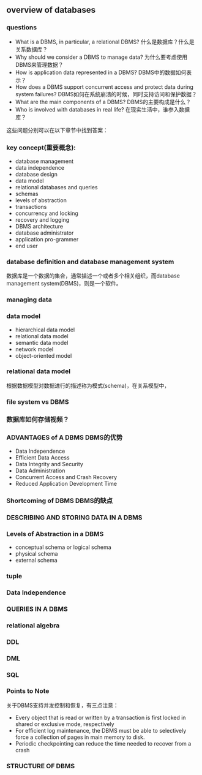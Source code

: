 ## overview of databases

### questions

+ What is a DBMS, in particular, a relational DBMS? 什么是数据库？什么是关系数据库？
+ Why should we consider a DBMS to manage data? 为什么要考虑使用DBMS来管理数据？
+ How is application data represented in a DBMS? DBMS中的数据如何表示？
+ How does a DBMS support concurrent access and protect data during
  system failures? DBMS如何在系统崩溃的时候，同时支持访问和保护数据？
+ What are the main components of a DBMS? DBMS的主要构成是什么？
+ Who is involved with databases in real life? 在现实生活中，谁参入数据库？

这些问题分别可以在以下章节中找到答案：

### key concept(重要概念):

+ database management
+ data independence
+ database design
+ data model
+ relational databases and queries
+ schemas
+ levels of abstraction
+ transactions
+ concurrency and locking
+ recovery and logging
+ DBMS architecture
+ database administrator
+ application pro-grammer
+ end user

### database definition and database management system

数据库是一个数据的集合，通常描述一个或者多个相关组织，而database management system(DBMS)，则是一个软件。

### managing data

### data model

+ hierarchical data model
+ relational data model
+ semantic data model
+ network model
+ object-oriented model

### relational data model

根据数据模型对数据进行的描述称为模式(schema)，在关系模型中，

### file system vs DBMS

### 数据库如何存储视频？

### ADVANTAGES of A DBMS DBMS的优势

+ Data Independence
+ Efficient Data Access
+ Data Integrity and Security
+ Data Administration
+ Concurrent Access and Crash Recovery
+ Reduced Application Development Time

### Shortcoming of DBMS DBMS的缺点

### DESCRIBING AND STORING DATA IN A DBMS

### Levels of Abstraction in a DBMS

+ conceptual schema or logical schema
+ physical schema
+ external schema

### tuple

### Data Independence

### QUERIES IN A DBMS

### relational algebra

### DDL

### DML

### SQL

### Points to Note

关于DBMS支持并发控制和恢复，有三点注意：

+ Every object that is read or written by a transaction is first locked in shared
  or exclusive mode, respectively
+ For efficient log maintenance, the DBMS must be able to selectively force
  a collection of pages in main memory to disk.
+ Periodic checkpointing can reduce the time needed to recover from a crash

### STRUCTURE OF DBMS
